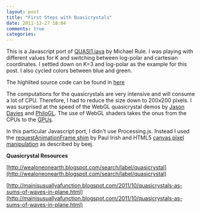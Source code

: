 ```yaml
---
layout: post
title: "First Steps with Quasicrystals"
date: 2011-12-27 18:04
comments: true
categories: 
---
```


This is a Javascript port of [QUASI1.java](http://wealoneonearth.blogspot.com/2011/10/animated-quasicrystals.html) by Michael Rule. I was playing with different values for K and switching between log-polar and cartesian coordinates. I settled down on K=3 and log-polar as the example for this post. I also cycled colors between blue and green.

<p><canvas id="canvas-polar" width="200" height="200"></canvas></p>
<script src="/html5/generative-art/quasicrystals/quasi1.js"></script>


The highlited source code can be found in [here](/html5/generative-art/quasicrystals/learning-quasicrystals.html)


The computations for the quasicrystals are very intensive and will consume a lot of CPU. Therefore, I had to reduce the size down to 200x200 pixels. I was surprised at the speed of the WebGL quasicrystal demos by [Jason Davies](http://www.jasondavies.com/animated-quasicrystals/) and [PhiloGL](http://senchalabs.github.com/philogl/PhiloGL/examples/quasicrystal/). The use of WebGL shaders takes the onus from the CPUs to the [GPUs](http://gpucomputing.net/).


In this particular Javascript port, I didn't use Processing.js.
Instead I used the [requestAnimationFrame shim](http://paulirish.com/2011/requestanimationframe-for-smart-animating/)  by Paul Irish and HTML5 [canvas pixel manipulation](http://beej.us/blog/2010/02/html5s-canvas-part-ii-pixel-manipulation/) as described by beej.


__Quasicrystal Resources__

[http://wealoneonearth.blogspot.com/search/label/quasicrystal](http://wealoneonearth.blogspot.com/search/label/quasicrystal)

[http://mainisusuallyafunction.blogspot.com/2011/10/quasicrystals-as-sums-of-waves-in-plane.html](http://mainisusuallyafunction.blogspot.com/2011/10/quasicrystals-as-sums-of-waves-in-plane.html)
